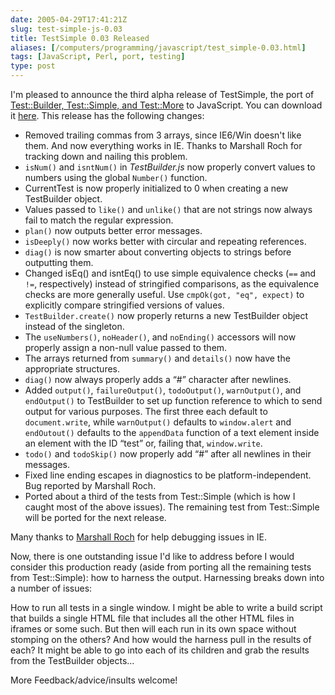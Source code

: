 ```yaml
--- 
date: 2005-04-29T17:41:21Z
slug: test-simple-js-0.03
title: TestSimple 0.03 Released
aliases: [/computers/programming/javascript/test_simple-0.03.html]
tags: [JavaScript, Perl, port, testing]
type: post
---
```


I'm pleased to announce the third alpha release of TestSimple, the port of
[Test::Builder, Test::Simple, and Test::More] to JavaScript. You can download it
[here]. This release has the following changes:

-   Removed trailing commas from 3 arrays, since IE6/Win doesn't like them. And
    now everything works in IE. Thanks to Marshall Roch for tracking down and
    nailing this problem.
-   `isNum()` and `isntNum()` in *TestBuilder.js* now properly convert values to
    numbers using the global `Number()` function.
-   CurrentTest is now properly initialized to 0 when creating a new TestBuilder
    object.
-   Values passed to `like()` and `unlike()` that are not strings now always
    fail to match the regular expression.
-   `plan()` now outputs better error messages.
-   `isDeeply()` now works better with circular and repeating references.
-   `diag()` is now smarter about converting objects to strings before
    outputting them.
-   Changed isEq() and isntEq() to use simple equivalence checks (`==` and `!=`,
    respectively) instead of stringified comparisons, as the equivalence checks
    are more generally useful. Use `cmpOk(got, "eq", expect)` to explicitly
    compare stringified versions of values.
-   `TestBuilder.create()` now properly returns a new TestBuilder object instead
    of the singleton.
-   The `useNumbers()`, `noHeader()`, and `noEnding()` accessors will now
    properly assign a non-null value passed to them.
-   The arrays returned from `summary()` and `details()` now have the
    appropriate structures.
-   `diag()` now always properly adds a “\#” character after newlines.
-   Added `output()`, `failureOutput()`, `todoOutput()`, `warnOutput()`, and
    `endOutput()` to TestBuilder to set up function reference to which to send
    output for various purposes. The first three each default to
    `document.write`, while `warnOutput()` defaults to `window.alert` and
    `endOutout()` defaults to the `appendData` function of a text element inside
    an element with the ID “test” or, failing that, `window.write`.
-   `todo()` and `todoSkip()` now properly add “\#” after all newlines in their
    messages.
-   Fixed line ending escapes in diagnostics to be platform-independent. Bug
    reported by Marshall Roch.
-   Ported about a third of the tests from Test::Simple (which is how I caught
    most of the above issues). The remaining test from Test::Simple will be
    ported for the next release.

Many thanks to [Marshall Roch] for help debugging issues in IE.

Now, there is one outstanding issue I'd like to address before I would consider
this production ready (aside from porting all the remaining tests from
Test::Simple): how to harness the output. Harnessing breaks down into a number
of issues:

How to run all tests in a single window. I might be able to write a build script
that builds a single HTML file that includes all the other HTML files in iframes
or some such. But then will each run in its own space without stomping on the
others? And how would the harness pull in the results of each? It might be able
to go into each of its children and grab the results from the TestBuilder
objects…

More Feedback/advice/insults welcome!

  [Test::Builder, Test::Simple, and Test::More]: http://search.cpan.org/dist/Test-Simple/
    "Test::Simple and friends on CPAN"
  [here]: http://www.justatheory.com/downloads/TestSimple-0.03.tar.gz
    "Download TestSimple 0.03 now!"
  [Marshall Roch]: http://www.spastically.com/ "Spastically"

